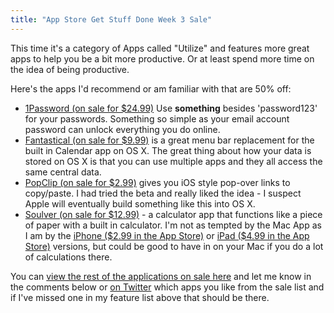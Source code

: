 ```yaml
---
title: "App Store Get Stuff Done Week 3 Sale"
---
```

<p>This time it's a category of Apps called "Utilize" and features more great apps to help you be a bit more productive. Or at least spend more time on the idea of being productive.</p>
<p>Here's the apps I'd recommend or am familiar with that are 50% off:</p>
<ul>
<li><a href="http://target.georiot.com/Proxy.ashx?tsid=528&GR_URL=https%253A%252F%252Fitunes.apple.com%252Fus%252Fapp%252F1password-password-manager%252Fid443987910%253Fmt%253D12%2526uo%253D4%2526partnerId%253D30" target="itunes_store">1Password (on sale for $24.99)</a> Use <strong>something</strong> besides 'password123' for your passwords. Something so simple as your email account password can unlock everything you do online. </li>
<li><a href="http://target.georiot.com/Proxy.ashx?tsid=528&GR_URL=https%253A%252F%252Fitunes.apple.com%252Fus%252Fapp%252Ffantastical%252Fid435003921%253Fmt%253D12%2526uo%253D4%2526partnerId%253D30" target="itunes_store">Fantastical (on sale for $9.99)</a> is a great menu bar replacement for the built in Calendar app on OS X. The great thing about how your data is stored on OS X is that you can use multiple apps and they all access the same central data. </li>
<li><a href="http://target.georiot.com/Proxy.ashx?tsid=528&GR_URL=https%253A%252F%252Fitunes.apple.com%252Fus%252Fapp%252Fpopclip%252Fid445189367%253Fmt%253D12%2526uo%253D4%2526partnerId%253D30" target="itunes_store">PopClip (on sale for $2.99)</a> gives you iOS style pop-over links to copy/paste. I had tried the beta and really liked the idea - I suspect Apple will eventually build something like this into OS X.</li>
<li><a href="http://target.georiot.com/Proxy.ashx?tsid=528&GR_URL=https%253A%252F%252Fitunes.apple.com%252Fus%252Fapp%252Fsoulver%252Fid413965349%253Fmt%253D12%2526uo%253D4%2526partnerId%253D30" target="itunes_store">Soulver (on sale for $12.99)</a> - a calculator app that functions like a piece of paper with a built in calculator. I'm not as tempted by the Mac App as I am by the <a href="http://target.georiot.com/Proxy.ashx?tsid=528&GR_URL=https%253A%252F%252Fitunes.apple.com%252Fus%252Fapp%252Fsoulver-notepad-calculator%252Fid348142037%253Fmt%253D8%2526uo%253D4%2526partnerId%253D30" target="itunes_store">iPhone ($2.99 in the App Store)</a> or <a href="http://target.georiot.com/Proxy.ashx?tsid=528&GR_URL=https%253A%252F%252Fitunes.apple.com%252Fus%252Fapp%252Fsoulver-for-ipad%252Fid371982536%253Fmt%253D8%2526uo%253D4%2526partnerId%253D30" target="itunes_store">iPad ($4.99 in the App Store)</a> versions, but could be good to have in on your Mac if you do a lot of calculations there.</li>
</ul>
<p>You can <a href="https://itunes.apple.com/ca/collection/utilize/id29520?fcId=595822532&amp;mt=12">view the rest of the applications on sale here</a> and let me know in the comments below or <a href="http://twitter.com/ichris">on Twitter</a> which apps you like from the sale list and if I've missed one in my feature list above that should be there.</p>
